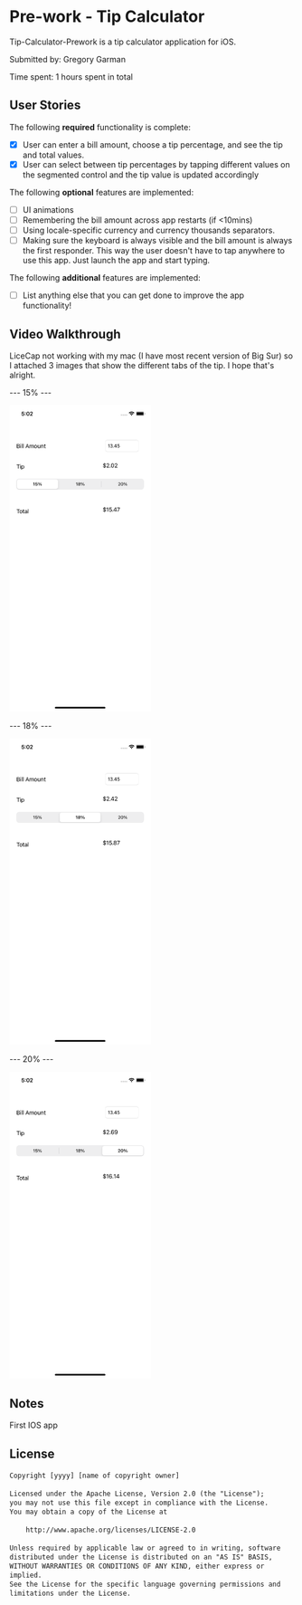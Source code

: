 # Pre-work - Tip Calculator

Tip-Calculator-Prework is a tip calculator application for iOS.

Submitted by: Gregory Garman

Time spent: 1 hours spent in total

## User Stories

The following **required** functionality is complete:

* [X] User can enter a bill amount, choose a tip percentage, and see the tip and total values.
* [X] User can select between tip percentages by tapping different values on the segmented control and the tip value is updated accordingly

The following **optional** features are implemented:

* [ ] UI animations
* [ ] Remembering the bill amount across app restarts (if <10mins)
* [ ] Using locale-specific currency and currency thousands separators.
* [ ] Making sure the keyboard is always visible and the bill amount is always the first responder. This way the user doesn't have to tap anywhere to use this app. Just launch the app and start typing.

The following **additional** features are implemented:

- [ ] List anything else that you can get done to improve the app functionality!

## Video Walkthrough

LiceCap not working with my mac (I have most recent version of Big Sur) so I attached 3 images that show the different tabs of the tip. I hope that's alright.

--- 15% ---

<img src='https://github.com/Gregbgarman/Tip-Calculator-Prework/blob/main/Simulator%20Screen%20Shot%20-%20iPhone%2011%20-%202021-08-16%20at%2017.02.04.png' width=250>

--- 18% ---

<img src='https://github.com/Gregbgarman/Tip-Calculator-Prework/blob/main/Simulator%20Screen%20Shot%20-%20iPhone%2011%20-%202021-08-16%20at%2017.02.12.png' width=250>

--- 20% ---

<img src='https://github.com/Gregbgarman/Tip-Calculator-Prework/blob/main/Simulator%20Screen%20Shot%20-%20iPhone%2011%20-%202021-08-16%20at%2017.02.18.png' width=250>


## Notes

First IOS app

## License

    Copyright [yyyy] [name of copyright owner]

    Licensed under the Apache License, Version 2.0 (the "License");
    you may not use this file except in compliance with the License.
    You may obtain a copy of the License at

        http://www.apache.org/licenses/LICENSE-2.0

    Unless required by applicable law or agreed to in writing, software
    distributed under the License is distributed on an "AS IS" BASIS,
    WITHOUT WARRANTIES OR CONDITIONS OF ANY KIND, either express or implied.
    See the License for the specific language governing permissions and
    limitations under the License.
